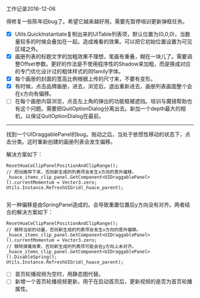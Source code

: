 工作记录2016-12-06

得修复一些陈年旧bug了。希望它越来越好用。需要先暂停培训更新弹框任务。

- [x] Utils.QuickInstantiate复制出来的UITable列表项，默认位置为(0,0,0)，当数量较多的时候会叠加在一起。造成难看的效果。可以把它初始位置设置为可见区域之外。
- [x] 画册列表的标题文字的加粗效果不理想，笔画有重叠，糊在一块儿了。需要调整Offset参数。更好的作法是不使用程序性的Shadow来加粗，而是换成对应的专门优化设计过的粗体样式的同family字体。
- [x] 每个画册的封面的宽高比例根据上传的尺寸来，不要有变形。
- [x] 有时候，点击品牌画册，进去，浏览后，退出重新进去，画册列表画面整个会在x方向有偏移。
- [ ] 在每个画册内容浏览，点击左上角的弹出的功能框被遮挡。培训与魔镜帮助也有这个问题。需要把QuitOptionDialog分离出去。新加一个depth最大的相机，以保证QuitOptionDialog在最前。

----

找到一个UIDraggablePanel的bug。拖动之后，当处于依惯性移动的状态下，点击分类。这时重新创建的画册列表会发生偏移。

解决方案如下：

```
ResetHuaCeClipPanelPositionAndClipRange();
// 把动画停下来，否则新生成的列表项会发生x方向的意外偏移。
_huace_items_clip_panel.GetComponent<UIDraggablePanel>().currentMomentum = Vector3.zero;
Utils.Instance.RefreshUIGrid(_huace_parent);
    
```

另一种偏移是由SpringPanel造成的。会导致重置位置后y方向没有对齐。两者结合的解决方案如下：

```
ResetHuaCeClipPanelPositionAndClipRange();
// 移除当前的动量，否则新生成的列表项会发生x方向的意外偏移。
_huace_items_clip_panel.GetComponent<UIDraggablePanel>().currentMomentum = Vector3.zero;
// 移除弹簧效果，否则新生成的列表项可能会在y方向上未对齐。
_huace_items_clip_panel.GetComponent<UIDraggablePanel>().DisableSpring();
Utils.Instance.RefreshUIGrid(_huace_parent);
```

- [ ] 首页轮播视频为空时，用静态图代替。
- [ ] 新增一个首页轮播视频更新，用于在启动首页后，更新视频的是否为首页轮播属性。